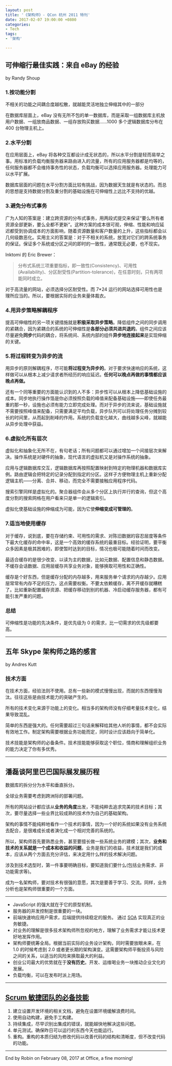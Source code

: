 ```yaml
---
layout: post
title: '《架构师》- QCon 杭州 2011 特刊'
date: 2017-02-07 19:00:00 +0800
categories:
- Tech
tags:
- '架构'

---
```



## 可伸缩行最佳实践：来自 eBay 的经验

by Randy Shoup

### 1.按功能分割

不相关的功能之间耦合度越松散，就越能灵活地独立伸缩其中的一部分

在数据库层面上，eBay 没有无所不包的单一数据库，而是采取一组数据库主机放用户数据、一组放商品数据、一组存放购买数据......1000 多个逻辑数据库分布在 400 台物理主机上。

### 2.水平分割

在应用层面上，eBay 将各种交互都设计成无状态的，所以水平分割是轻而易举之事。用标准的负载均衡服务器来路由进入的流量，所有的应用服务器都是均等的，任何服务器都不会维持事务性的状态，负载均衡可以选择应用服务器。处理能力可以水平扩展。

数据库层面的问题在水平分割方面比较有挑战，因为数据天生就是有状态的。而总的思想是支持数据分割及重分割的基础设施在可伸缩性上远比不支持的优越。

### 3.避免分布式事务

广为人知的答案是：建立跨资源的分布式事务，用两段式提交来保证“要么所有者资源全部更新，要么全都不更新”。这种方案的成本很可观，伸缩、性能和响应延迟都受到协调成本的方面影响，随着资源数量和客户数量的上升，这些指标都会以几何级数恶化。实用主义的答案是：对于不相关的系统，放宽对它们的跨系统事务的保证。保证多个系统或分区之间的即时的一致性，通常既无必要，也不现实。

Inktomi 的 Eric Brewer：

> 分布式系统三项重要指标，即一致性(Consistency)、可用性(Availability)、分区耐受性(Partition-tolerance)，在任意时刻，只有两项能同时成立。

对于高流量的网站，必须选择分区耐受性。而 7*24 运行的网站选择可用性也是理所应当的。所以，要根据实际的业务来量体裁衣。

### 4.用异步策略解耦程序

提高可伸缩性的另一项关键措施就是**积极采取异步策略**。降低组件之间的同步调用的紧耦合，因为紧耦合的系统的可伸缩性是**各部分必须共进共退的**。组件之间应该尽量避免**同步**代码的耦合，将系统间、系统内部的组件**异步地连接起来**是实现伸缩的关键。

### 5.将过程转变为异步的流

用异步的原则解耦程序，尽可能**将过程变为异步的**。对于要求快速响应的系统，这样做可以从根本上减少请求者所经历的响应延迟。**任何可以晚点再做的事情都应该晚点再做。**

还有一个同等重要的方面能认识到的人不多：异步性可以从根本上降低基础设施的成本。同步地执行操作箔是你必须按照负载的峰值来配备基础设施——即使任务最重的那一秒，设施也必须有能力立即完成处理。而对于异步的流来说，基础设施就不需要按照峰值来配备，只需要满足平均负载，异步队列可以将处理任务分摊到较长的时间里，从而起到削峰的作用。系统的负载变化越大，曲线越多尖峰，就越能从异步处理中获益。

### 6.虚拟化所有层次

虚拟化和抽象化无所不在，有句老话；所有问题都可以通过增加一个间接层次来解决。操作系统是对硬件的抽象，现代语言的虚拟机又是对操作系统的抽象。

应用与逻辑数据库交互，逻辑数据库再按照配置映射到特定的物理机器和数据库实例。路由逻辑会把特定的记录分配到指定的分区。这样子方便物理主机上重新分配逻辑主机——分离、合并、移动，而完全不需要接触应用程序代码。

搜索引擎同样是虚拟化的。聚合器组件会从多个分区上执行并行的查询，但这个高度分割的搜索网格在用户看来只是单一的逻辑索引。

虚拟化使基础设施的伸缩成为可能，因为它使**伸缩变成可管理的**。

### 7.适当地使用缓存

对于缓存，说到底，要在存储约束、可用性的需求、对陈旧数据的容忍层度等条件下最大化缓存的命中率，这是一个高效的缓存系统的最重目标。经验证明，要平衡众多因素是极其困难的，即使暂时达到的目标，情况也极可能随着时间而改变。

最适合缓存的是很少改变、以读为主的数据，比如元数据、配置信息和静态数据。不缓存会话数据、应用层缓存共享业务对象，能够换取可用性和正确性。

缓存是个好东西，但是缓存分配的内存越多，用来服务单个请求的内存越少。应用层常常有内存不足的压力，这点需要权衡。不要太依赖缓存，离不开缓存就糟糕了。比如重新配置缓存资源、把缓存移动到别的机器、冷启动缓存服务器，都有可能引发严重的问题。

### 总结

可伸缩性是功能的先决条件，是优先级为 0 的需求，比一切需求的优先级都要高。

----

## 五年 Skype 架构师之路的感言

 by Andres Kutt
 
### 技术方面
 
在技术方面，经验法则不使用。总有一些新的模式慢慢出现，而就的东西慢慢淘汰。往往这些是由技术能力的突破产生的。

所有的技术变化来源于功能上的变化。相当多的架构师没有仔细考量技术变化，结果导致混乱。

简单的东西是强大的。任何需要超过三句话来解释给其他人听的事情，都不会实际有效地工作。制定架构需要根据业务功能而定，同时设计应该趋向于简单化。

技术技能是架构师的必备条件。技术技能能够获取这个职位，情商和理解组织业务的能力决定了你有多优秀。

----

## 潘磊谈阿里巴巴国际展发展历程

数据库的拆分分为水平和垂直拆分。

全球业务需要考虑到跨洲际的部署问题。

所有的网站设计都应该从**业务的角度**出发，不能纯粹去追求完美的技术目标；其次，要尽量选择一些业界比较成熟的技术作为自己的基础架构。

架构的事情不能纯粹地看作一个技术的事情，因为一个好的系统如果没有业务系统去配合，是很难成长或者演化成一个相对完善的系统的。

所以，架构师首先要熟悉业务，甚至要擅长做一些系统业务的建模；其次，**业务和技术的关系就是一个成本和收益的问题**，业务是我们的收益，技术就是我们的成本，应该从两个方面去充分评估，来决定用什么样的技术解决问题。

涉及到技术选型时，第一件事要明确目标，要知道我们要什么(包括业务需求、非功能需求等)。

成为一名架构师，要对技术有很强的意愿，其次是要善于学习、交流。同样，业务分析也是架构师很重要的一个方面。

----

- JavaScript 的强大就在于它的原型机制。
- 服务器的并发控制是很重要的一块。
- 前端快速响应用户需求，后端提供持续稳定的服务。	通过 [SOA](https://en.wikipedia.org/wiki/Service-oriented_architecture) 实现真正的业务敏捷。
- 对业务的理解是很多技术架构师所忽视的地方，理解了业务需求才能让技术更好地发挥作用。
- 架构师要统筹全局。根据当前实际的业务设计架构，同时需要放眼未来，在 1.0 的时候考虑到 2.0 或者更长期的架构演变。这需要架构师平衡投资与风险之间的关系，以适当的风险来换取最大的利益。
- 创业公司最大的优势就在于**没有历史**。开发、运维喝业务一块推动企业文化的发展。
- 负载均衡，可以在发布时派上用场。

----

## [Scrum 敏捷团队的必备技能](http://www.infoq.com/cn/articles/skills-for-scrum-agile-teams)

1. 建立设置开发环境的相关文档，避免在设置环境缓解浪费时间。
2. 使用自动构建，避免手工构建。
3. 持续集成，尽早识别出集成的错误，就能越快地解决这些问题。
4. 单元测试。确保昨日可以运行的东西今天也能运行。
5. 重构。重构的本质归结为修改代码以改善代码的结构和清晰度，但不改变代码的功能。

----

End by Robin on February 08, 2017 at Office, a fine morning!
